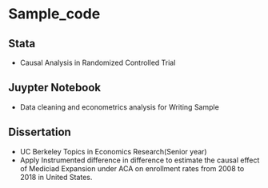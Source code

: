 # Sample_code

## Stata
  - Causal Analysis in Randomized Controlled Trial

## Juypter Notebook
  - Data cleaning and econometrics analysis for Writing Sample

## Dissertation
  - UC Berkeley Topics in Economics Research(Senior year)
  - Apply Instrumented difference in difference to estimate the causal effect of Mediciad Expansion under ACA on enrollment rates from 2008 to 2018 in United States.
